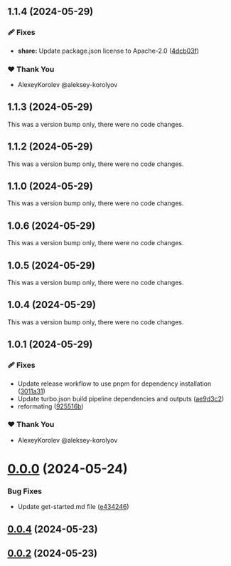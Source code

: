 ## 1.1.4 (2024-05-29)


### 🩹 Fixes

- **share:** Update package.json license to Apache-2.0 ([4dcb03f](https://github.com/jilarganti/arvis/commit/4dcb03f))

### ❤️  Thank You

- AlexeyKorolev @aleksey-korolyov

## 1.1.3 (2024-05-29)

This was a version bump only, there were no code changes.

## 1.1.2 (2024-05-29)

This was a version bump only, there were no code changes.

## 1.1.0 (2024-05-29)

This was a version bump only, there were no code changes.

## 1.0.6 (2024-05-29)

This was a version bump only, there were no code changes.

## 1.0.5 (2024-05-29)

This was a version bump only, there were no code changes.

## 1.0.4 (2024-05-29)

This was a version bump only, there were no code changes.

## 1.0.1 (2024-05-29)


### 🩹 Fixes

- Update release workflow to use pnpm for dependency installation ([3011a31](https://github.com/jilarganti/arvis/commit/3011a31))
- Update turbo.json build pipeline dependencies and outputs ([ae9d3c2](https://github.com/jilarganti/arvis/commit/ae9d3c2))
- reformating ([925516b](https://github.com/jilarganti/arvis/commit/925516b))

### ❤️  Thank You

- AlexeyKorolev @aleksey-korolyov

# [0.0.0](https://github.com/jilarganti/arvis/compare/v0.0.4...v0.0.0) (2024-05-24)


### Bug Fixes

* Update get-started.md file ([e434246](https://github.com/jilarganti/arvis/commit/e434246b3b3b77369a02584f37f586663fe22153))



## [0.0.4](https://github.com/jilarganti/arvis/compare/v0.0.3...v0.0.4) (2024-05-23)

## [0.0.2](https://github.com/jilarganti/arvis/compare/v0.0.3...v0.0.2) (2024-05-23)
